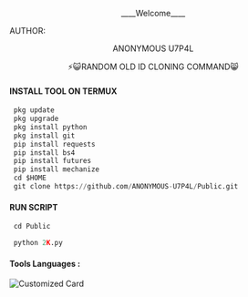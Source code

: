<p align="center">
____Welcome____


AUTHOR:
<p align="center">
ANONYMOUS U7P4L

</br>
<p align="center">
      ⚡😺RANDOM OLD ID CLONING COMMAND😸

</p>
  
#### INSTALL TOOL ON TERMUX
```python
 pkg update
 pkg upgrade
 pkg install python
 pkg install git
 pip install requests
 pip install bs4
 pip install futures
 pip install mechanize
 cd $HOME 
 git clone https://github.com/ANONYMOUS-U7P4L/Public.git
```
#### RUN SCRIPT
```python
 cd Public

 python 2K.py
```


#### Tools Languages :

![Customized Card](https://github-readme-stats.vercel.app/api/pin?username=ANONYMOUS-U7P4L&repo=Public&title_color=fff&icon_color=f9f9f9&text_color=9f9f9f&bg_color=151515)
